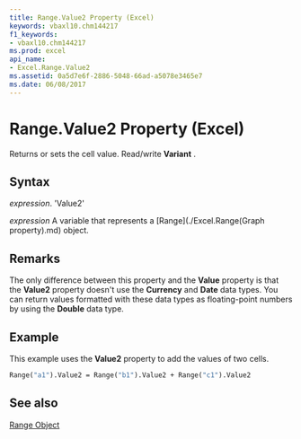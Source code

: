 ```yaml
---
title: Range.Value2 Property (Excel)
keywords: vbaxl10.chm144217
f1_keywords:
- vbaxl10.chm144217
ms.prod: excel
api_name:
- Excel.Range.Value2
ms.assetid: 0a5d7e6f-2886-5048-66ad-a5078e3465e7
ms.date: 06/08/2017
---
```



# Range.Value2 Property (Excel)

Returns or sets the cell value. Read/write  **Variant** .


## Syntax

 _expression_. 'Value2'

 _expression_ A variable that represents a [Range](./Excel.Range(Graph property).md) object.


## Remarks

The only difference between this property and the  **Value** property is that the **Value2** property doesn't use the **Currency** and **Date** data types. You can return values formatted with these data types as floating-point numbers by using the **Double** data type.


## Example

This example uses the  **Value2** property to add the values of two cells.


```vb
Range("a1").Value2 = Range("b1").Value2 + Range("c1").Value2
```


## See also


[Range Object](Excel.Range(objec).md)

